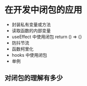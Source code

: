 # 在开发中闭包的应用

- 封装私有变量或方法
- 读取函数的内部变量
- useEffect 中使用闭包 return () => {}
- 防抖节流
- 函数柯里化
- hooks 中使用闭包
- 单例

## 对闭包的理解有多少